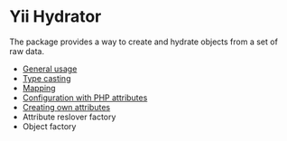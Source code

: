 # Yii Hydrator

The package provides a way to create and hydrate objects from a set of raw data.

- [General usage](general-usage.md)
- [Type casting](typecasting.md)
- [Mapping](mapping.md)
- [Configuration with PHP attributes](configuration-with-attributes.md)
- [Creating own attributes](creating-own-attributes.md)
- Attribute reslover factory
- Object factory

